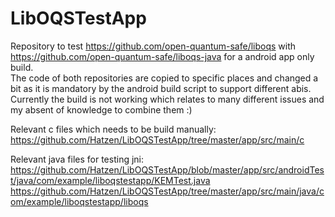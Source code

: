 # LibOQSTestApp

Repository to test https://github.com/open-quantum-safe/liboqs with https://github.com/open-quantum-safe/liboqs-java for a android app only build.  
The code of both repositories are copied to specific places and changed a bit as it is mandatory by the android build script to support different abis.  
Currently the build is not working which relates to many different issues and my absent of knowledge to combine them :)  

Relevant c files which needs to be build manually:  
https://github.com/Hatzen/LibOQSTestApp/tree/master/app/src/main/c

Relevant java files for testing jni:  
https://github.com/Hatzen/LibOQSTestApp/blob/master/app/src/androidTest/java/com/example/liboqstestapp/KEMTest.java  
https://github.com/Hatzen/LibOQSTestApp/tree/master/app/src/main/java/com/example/liboqstestapp/liboqs
